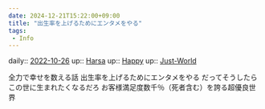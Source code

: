 ```yaml
---
date: 2024-12-21T15:22:00+09:00
title: "出生率を上げるためにエンタメをやる"
tags:
 - Info
---
```


daily:: [2022-10-26](Daily_Note/2022-10-26.md)
up:: [Harsa](../Bar/Novel/Nacaria/Harsa.md)
up:: [Happy](../Bar/Novel/Topics/Happy.md)
up:: [Just-World](../Bar/Novel/Just-World/Just-World.md)

全力で幸せを数える話
出生率を上げるためにエンタメをやる
だってそうしたらこの世に生まれたくなるだろ
お客様満足度数千％（死者含む）を誇る超優良世界